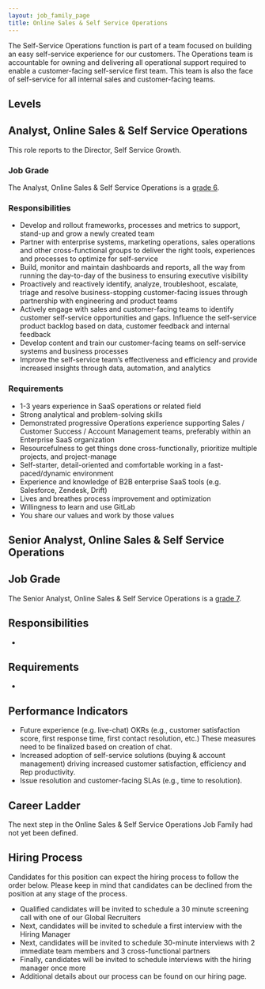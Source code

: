 ```yaml
---
layout: job_family_page
title: Online Sales & Self Service Operations
---
```


The Self-Service Operations function is part of a team focused on building an easy self-service experience for our customers. The Operations team is accountable for owning and delivering all operational support required to enable a customer-facing self-service first team. This team is also the face of self-service for all internal sales and customer-facing teams.

## Levels

## Analyst, Online Sales & Self Service Operations

This role reports to the Director, Self Service Growth.

### Job Grade

The Analyst, Online Sales & Self Service Operations is a [grade 6](/handbook/total-rewards/compensation/compensation-calculator/#gitlab-job-grades).

### Responsibilities
* Develop and rollout frameworks, processes and metrics to support, stand-up and grow a newly created team
* Partner with enterprise systems, marketing operations, sales operations and other cross-functional groups to deliver the right tools, experiences and processes to optimize for self-service
* Build, monitor and maintain dashboards and reports, all the way from running the day-to-day of the business to ensuring executive visibility
* Proactively and reactively identify, analyze, troubleshoot, escalate, triage and resolve business-stopping customer-facing issues through partnership with engineering and product teams
* Actively engage with sales and customer-facing teams to identify customer self-service opportunities and gaps. Influence the self-service product backlog based on data, customer feedback and internal feedback
* Develop content and train our customer-facing teams on self-service systems and business processes
* Improve the self-service team’s effectiveness and efficiency and provide increased insights through data, automation, and analytics

### Requirements
* 1-3 years experience in SaaS operations or related field
* Strong analytical and problem-solving skills
* Demonstrated progressive Operations experience supporting Sales / Customer Success / Account Management teams, preferably within an Enterprise SaaS organization
* Resourcefulness to get things done cross-functionally, prioritize multiple projects, and project-manage
* Self-starter, detail-oriented and comfortable working in a fast-paced/dynamic environment
* Experience and knowledge of B2B enterprise SaaS tools (e.g. Salesforce, Zendesk, Drift)
* Lives and breathes process improvement and optimization
* Willingness to learn and use GitLab
* You share our values and work by those values

## Senior Analyst, Online Sales & Self Service Operations

## Job Grade
The Senior Analyst, Online Sales & Self Service Operations is a [grade 7](/handbook/total-rewards/compensation/compensation-calculator/#gitlab-job-grades).

## Responsibilities
* 

## Requirements
* 

## Performance Indicators
* Future experience (e.g. live-chat) OKRs (e.g., customer satisfaction score, first response time, first contact resolution, etc.) These measures need to be finalized based on creation of chat.
* Increased adoption of self-service solutions (buying & account management) driving increased customer satisfaction, efficiency and Rep productivity.
* Issue resolution and customer-facing SLAs (e.g., time to resolution).

## Career Ladder

The next step in the Online Sales & Self Service Operations Job Family had not yet been defined. 

## Hiring Process
Candidates for this position can expect the hiring process to follow the order below. Please keep in mind that candidates can be declined from the position at any stage of the process.
* Qualified candidates will be invited to schedule a 30 minute screening call with one of our Global Recruiters
* Next, candidates will be invited to schedule a first interview with the Hiring Manager
* Next, candidates will be invited to schedule 30-minute interviews with 2 immediate team members and 3 cross-functional partners
* Finally, candidates will be invited to schedule interviews with the hiring manager once more
* Additional details about our process can be found on our hiring page.
